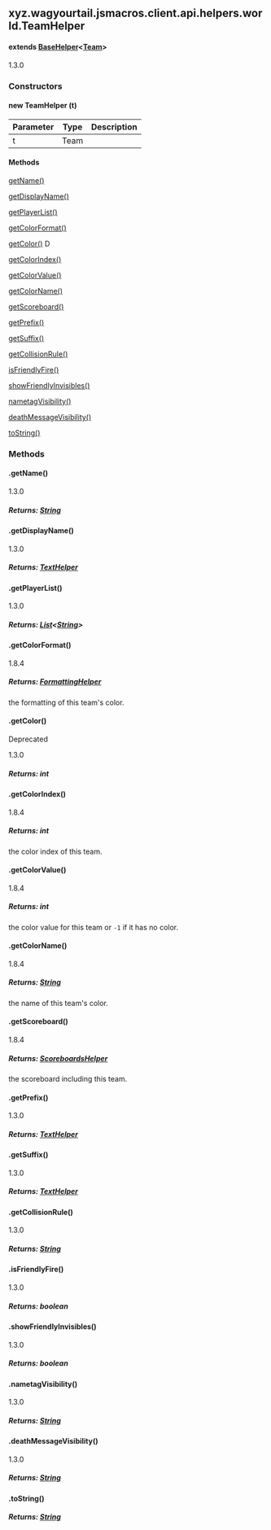 

xyz.wagyourtail.jsmacros.client.api.helpers.world.TeamHelper
------------------------------------------------------------

#### extends [BaseHelper](1.9.2/xyz/wagyourtail/jsmacros/core/helpers/BaseHelper.html)<[Team](https://wagyourtail.xyz/Projects/MinecraftMappingViewer/App?mapping=INTERMEDIARY,YARN&version=1.20.5&search=net/minecraft/scoreboard/Team)>

1.3.0

### Constructors

#### new TeamHelper (t)

| Parameter | Type | Description |
|---|---|---|
| t | Team |  |



#### Methods

[getName()](#getName-)


[getDisplayName()](#getDisplayName-)


[getPlayerList()](#getPlayerList-)


[getColorFormat()](#getColorFormat-)


[getColor()](#getColor-)
D


[getColorIndex()](#getColorIndex-)


[getColorValue()](#getColorValue-)


[getColorName()](#getColorName-)


[getScoreboard()](#getScoreboard-)


[getPrefix()](#getPrefix-)


[getSuffix()](#getSuffix-)


[getCollisionRule()](#getCollisionRule-)


[isFriendlyFire()](#isFriendlyFire-)


[showFriendlyInvisibles()](#showFriendlyInvisibles-)


[nametagVisibility()](#nametagVisibility-)


[deathMessageVisibility()](#deathMessageVisibility-)


[toString()](#toString-)



### Methods

#### .getName()

1.3.0


##### Returns: [String](https://docs.oracle.com/javase/8/docs/api/index.html?java/lang/String.html)



#### .getDisplayName()

1.3.0


##### Returns: [TextHelper](1.9.2/xyz/wagyourtail/jsmacros/client/api/helpers/TextHelper.html)



#### .getPlayerList()

1.3.0


##### Returns: [List](https://docs.oracle.com/javase/8/docs/api/index.html?java/util/List.html)<[String](https://docs.oracle.com/javase/8/docs/api/index.html?java/lang/String.html)>



#### .getColorFormat()

1.8.4


##### Returns: [FormattingHelper](1.9.2/xyz/wagyourtail/jsmacros/client/api/helpers/FormattingHelper.html)

the formatting of this team's color.



#### .getColor()

Deprecated

1.3.0


##### Returns: int



#### .getColorIndex()

1.8.4


##### Returns: int

the color index of this team.



#### .getColorValue()

1.8.4


##### Returns: int

the color value for this team or `-1` if it has no color.



#### .getColorName()

1.8.4


##### Returns: [String](https://docs.oracle.com/javase/8/docs/api/index.html?java/lang/String.html)

the name of this team's color.



#### .getScoreboard()

1.8.4


##### Returns: [ScoreboardsHelper](1.9.2/xyz/wagyourtail/jsmacros/client/api/helpers/world/ScoreboardsHelper.html)

the scoreboard including this team.



#### .getPrefix()

1.3.0


##### Returns: [TextHelper](1.9.2/xyz/wagyourtail/jsmacros/client/api/helpers/TextHelper.html)



#### .getSuffix()

1.3.0


##### Returns: [TextHelper](1.9.2/xyz/wagyourtail/jsmacros/client/api/helpers/TextHelper.html)



#### .getCollisionRule()

1.3.0


##### Returns: [String](https://docs.oracle.com/javase/8/docs/api/index.html?java/lang/String.html)



#### .isFriendlyFire()

1.3.0


##### Returns: boolean



#### .showFriendlyInvisibles()

1.3.0


##### Returns: boolean



#### .nametagVisibility()

1.3.0


##### Returns: [String](https://docs.oracle.com/javase/8/docs/api/index.html?java/lang/String.html)



#### .deathMessageVisibility()

1.3.0


##### Returns: [String](https://docs.oracle.com/javase/8/docs/api/index.html?java/lang/String.html)



#### .toString()


##### Returns: [String](https://docs.oracle.com/javase/8/docs/api/index.html?java/lang/String.html)




